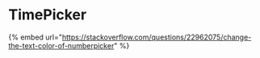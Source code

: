 # TimePicker

{% embed url="https://stackoverflow.com/questions/22962075/change-the-text-color-of-numberpicker" %}



